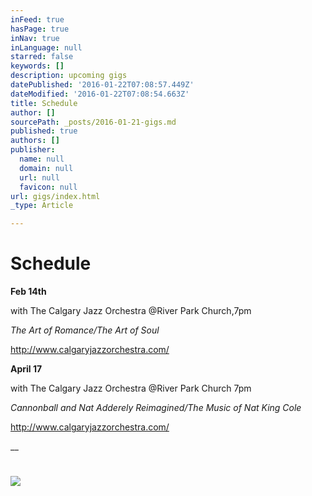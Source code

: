```yaml
---
inFeed: true
hasPage: true
inNav: true
inLanguage: null
starred: false
keywords: []
description: upcoming gigs
datePublished: '2016-01-22T07:08:57.449Z'
dateModified: '2016-01-22T07:08:54.663Z'
title: Schedule
author: []
sourcePath: _posts/2016-01-21-gigs.md
published: true
authors: []
publisher:
  name: null
  domain: null
  url: null
  favicon: null
url: gigs/index.html
_type: Article

---
```

# Schedule

**Feb 14th**

with The Calgary Jazz Orchestra @River Park Church,7pm

_The Art of Romance/The Art of Soul_

http://www.calgaryjazzorchestra.com/

**April 17**

with The Calgary Jazz Orchestra @River Park Church 7pm

_Cannonball and Nat Adderely Reimagined/The Music of Nat King Cole_

http://www.calgaryjazzorchestra.com/

__

# ![](https://the-grid-user-content.s3-us-west-2.amazonaws.com/f3690805-c23b-4c1e-8c4d-784525880e2d.jpg)